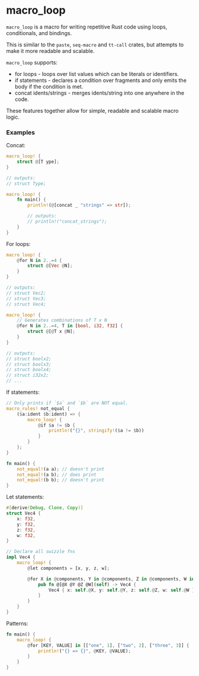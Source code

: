 # macro_loop

`macro_loop` is a macro for writing repetitive Rust code using loops, conditionals, and bindings.

This is similar to the `paste`, `seq-macro` and `tt-call` crates,
but attempts to make it more readable and scalable.

`macro_loop` supports:
- for loops - loops over list values which can be literals or identifiers.
- if statements - declares a condition over fragments and only emits the body if the condition is met.
- concat idents/strings - merges idents/string into one anywhere in the code.

These features together allow for simple, readable and scalable macro logic.

### Examples

Concat:

```rust
macro_loop! {
    struct @[T ype];
}

// outputs:
// struct Type;
```
```rust
macro_loop! {
    fn main() {
        println!(@[concat _ "strings" => str]);

        // outputs:
        // println!("concat_strings");
    }
}
```

For loops:

```rust
macro_loop! {
    @for N in 2..=4 {
        struct @[Vec @N];
    }
}

// outputs:
// struct Vec2;
// struct Vec3;
// struct Vec4;
```
```rust
macro_loop! {
    // Generates combinations of T x N
    @for N in 2..=4, T in [bool, i32, f32] {
        struct @[@T x @N];
    }
}

// outputs:
// struct boolx2;
// struct boolx3;
// struct boolx4;
// struct i32x2;
// ...
```

If statements:

```rust
// Only prints if `$a` and `$b` are NOT equal.
macro_rules! not_equal {
    ($a:ident $b:ident) => {
        macro_loop! {
            @if $a != $b {
                println!("{}", stringify!($a != $b))
            }
        }
    };
}

fn main() {
    not_equal!(a a); // doesn't print
    not_equal!(a b); // does print
    not_equal!(b b); // doesn't print
}
```

Let statements:

```rust
#[derive(Debug, Clone, Copy)]
struct Vec4 {
    x: f32,
    y: f32,
    z: f32,
    w: f32,
}

// Declare all swizzle fns
impl Vec4 {
    macro_loop! {
        @let components = [x, y, z, w];

        @for X in @components, Y in @components, Z in @components, W in @components {
            pub fn @[@X @Y @Z @W](self) -> Vec4 {
                Vec4 { x: self.@X, y: self.@Y, z: self.@Z, w: self.@W }
            }
        }
    }
}
```

Patterns:

```rust
fn main() {
    macro_loop! {
        @for [KEY, VALUE] in [["one", 1], ["two", 2], ["three", 3]] {
            println!("{} => {}", @KEY, @VALUE);
        }
    }
}
```